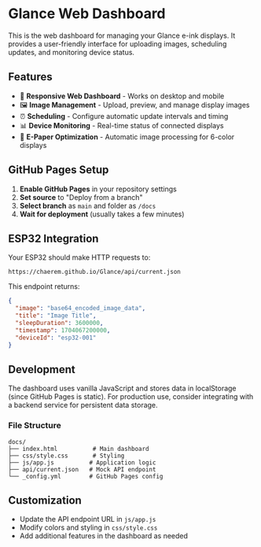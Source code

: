 # Glance Web Dashboard

This is the web dashboard for managing your Glance e-ink displays. It provides a user-friendly interface for uploading images, scheduling updates, and monitoring device status.

## Features

- 📱 **Responsive Web Dashboard** - Works on desktop and mobile
- 🖼️ **Image Management** - Upload, preview, and manage display images
- ⏰ **Scheduling** - Configure automatic update intervals and timing
- 📊 **Device Monitoring** - Real-time status of connected displays
- 🎨 **E-Paper Optimization** - Automatic image processing for 6-color displays

## GitHub Pages Setup

1. **Enable GitHub Pages** in your repository settings
2. **Set source** to "Deploy from a branch" 
3. **Select branch** as `main` and folder as `/docs`
4. **Wait for deployment** (usually takes a few minutes)

## ESP32 Integration

Your ESP32 should make HTTP requests to:
```
https://chaerem.github.io/Glance/api/current.json
```

This endpoint returns:
```json
{
  "image": "base64_encoded_image_data",
  "title": "Image Title",
  "sleepDuration": 3600000,
  "timestamp": 1704067200000,
  "deviceId": "esp32-001"
}
```

## Development

The dashboard uses vanilla JavaScript and stores data in localStorage (since GitHub Pages is static). For production use, consider integrating with a backend service for persistent data storage.

### File Structure
```
docs/
├── index.html          # Main dashboard
├── css/style.css       # Styling
├── js/app.js          # Application logic
├── api/current.json   # Mock API endpoint
└── _config.yml        # GitHub Pages config
```

## Customization

- Update the API endpoint URL in `js/app.js`
- Modify colors and styling in `css/style.css`
- Add additional features in the dashboard as needed